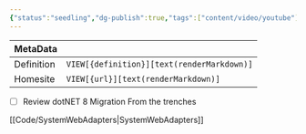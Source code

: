 ```yaml
---
{"status":"seedling","dg-publish":true,"tags":["content/video/youtube"],"creation_date":"2024-05-06 18:28","definition":"dotNET 8 Migration From the trenches","ms-learn-url":"undefined","url":"https://www.youtube.com/watch?v=c1HXFEXGdG0","aliases":null,"permalink":"/content/dot-net-8-migration-from-the-trenches/","dgPassFrontmatter":true}
---
```



| MetaData   |                                              |
| ---------- | -------------------------------------------- |
| Definition | `VIEW[{definition}][text(renderMarkdown)]`   |
| Homesite   | `VIEW[{url}][text(renderMarkdown)]`          |
- [ ] Review dotNET 8 Migration From the trenches

[[Code/SystemWebAdapters\|SystemWebAdapters]]
